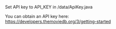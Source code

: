 Set API key to API_KEY in /data/ApiKey.java

You can obtain an API key here: https://developers.themoviedb.org/3/getting-started

